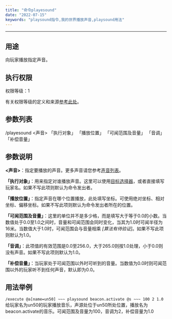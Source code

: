 ```yaml
---
title: "命令playesound"
date: "2022-07-15"
keywords: "playsound指令,我的世界播放声音,playsound用法"
---
```


---

## 用途

向玩家播放指定声音。

## 执行权限

权限等级：1

有关权限等级的定义和来源[参考此处](/commands/权限等级 "参考此处")。

## 参数列表

/playesound <声音> 「执行对象」 「播放位置」 「可闻范围及音量」 「音调」 「补偿音量」

## 参数说明

**<声音>**：指定要播放的声音。更多声音请您参考[声音列表](/commands/声音列表 "声音列表")。

**「执行对象」**：用来指定对谁播放声音。这里可以使用[目标选择器](/commands/目标选择器 "目标选择器")，或者直接填写玩家名。如果不写此项则默认为命令发出者。

**「播放位置」**：指定声音在哪个位置播放，此处填写坐标。可使用绝对坐标、相对坐标、偏移坐标。如果不写此项则默认为命令发出者所在的位置。

**「可闻范围及音量」**：这里的单位并不是多少格，而是填写大于等于0.0的小数。当数值处于0.0至1.0之间时，音量和可闻范围会同时变化，当其为1.0时可闻半径为16米。当数值大于1.0时，可闻范围会与音量相乘 *[算法有待验证]*。如果不写此项则默认为1.0。

**「音调」**：此项值的有效范围是0.0至256.0，大于265.0则按1.0处理，小于0.0则没有声音。如果不写此项则默认为1.0。

**「补偿音量」**：当玩家处于可闻范围以外时可听到的音量。当数值为0.0时则可闻范围以外的玩家听不到任何声音，默认即为0.0。

## 用法举例

`/execute @a[name=un50] ~~~ playsound beacon.activate @s ~~~ 100 2 1.0`  给玩家名为un50的玩家播放音乐，声源处位于un50所处位置，播放名为beacon.activate的音乐。可闻范围及音量为100，音调为2，补偿音量为1.0
